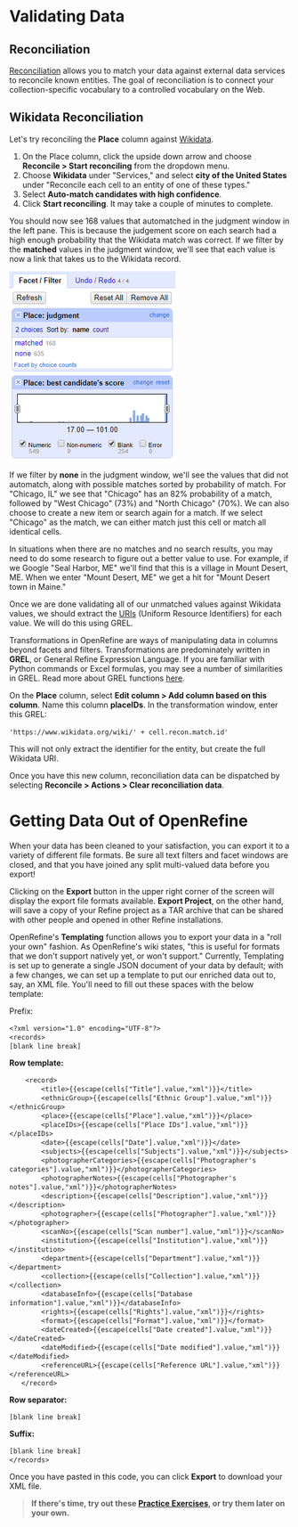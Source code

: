 # Validating Data

## Reconciliation

[Reconciliation](http://freeyourmetadata.org/reconciliation/) allows you to match your data against external data services to reconcile known entities. The goal of reconciliation is to connect your collection-specific vocabulary to a controlled vocabulary on the Web.

## Wikidata Reconciliation

Let's try reconciling the **Place** column against [Wikidata](https://www.wikidata.org/wiki/). 

1. On the Place column, click the upside down arrow and choose **Reconcile > Start reconciling** from the dropdown menu. 
2. Choose **Wikidata** under "Services," and select **city of the United States** under "Reconcile each cell to an entity of one of these types."
3. Select **Auto-match candidates with high confidence**.
4. Click **Start reconciling**. It may take a couple of minutes to complete.

You should now see 168 values that automatched in the judgment window in the left pane. This is because the judgement score on each search had a high enough probability that the Wikidata match was correct. If we filter by the **matched** values in the judgment window, we'll see that each value is now a link that takes us to the Wikidata record. 

![Judgment Window](/images/judgment-window.PNG)

If we filter by **none** in the judgment window, we'll see the values that did not automatch, along with possible matches sorted by probability of match. For "Chicago, IL" we see that "Chicago" has an 82% probability of a match, followed by "West Chicago" (73%) and "North Chicago" (70%). We can also choose to create a new item or search again for a match. If we select "Chicago" as the match, we can either match just this cell or match all identical cells.

In situations when there are no matches and no search results, you may need to do some research to figure out a better value to use. For example, if we Google "Seal Harbor, ME" we'll find that this is a village in Mount Desert, ME. When we enter "Mount Desert, ME" we get a hit for "Mount Desert town in Maine."

Once we are done validating all of our unmatched values against Wikidata values, we should extract the [URIs](https://en.wikipedia.org/wiki/Uniform_Resource_Identifier) (Uniform Resource Identifiers) for each value. We will do this using GREL.

Transformations in OpenRefine are ways of manipulating data in columns beyond facets and filters. Transformations are predominately written in **GREL**, or General Refine Expression Language. If you are familiar with Python commands or Excel formulas, you may see a number of similarities in GREL. Read more about GREL functions [here](https://github.com/OpenRefine/OpenRefine/wiki/GREL-Functions).

On the **Place** column, select **Edit column > Add column based on this column**. Name this column **placeIDs**. In the transformation window, enter this GREL: 

`'https://www.wikidata.org/wiki/' + cell.recon.match.id'`

This will not only extract the identifier for the entity, but create the full Wikidata URI.

Once you have this new column, reconciliation data can be dispatched by selecting **Reconcile > Actions > Clear reconciliation data**.

# Getting Data Out of OpenRefine

When your data has been cleaned to your satisfaction, you can export it to a variety of different file formats. Be sure all text filters and facet windows are closed, and that you have joined any split multi-valued data before you export! 

Clicking on the **Export** button in the upper right corner of the screen will display the export file formats available. **Export Project**, on the other hand, will save a copy of your Refine project as a TAR archive that can be shared with other people and opened in other Refine installations.

OpenRefine's **Templating** function allows you to export your data in a "roll your own" fashion. As OpenRefine's wiki states, "this is useful for formats that we don't support natively yet, or won't support." Currently, Templating is set up to generate a single JSON document of your data by default; with a few changes, we can set up a template to put our enriched data out to, say, an XML file. You'll need to fill out these spaces with the below template:

Prefix:
```
<?xml version="1.0" encoding="UTF-8"?>
<records>
[blank line break]
```
**Row template:**
```
    <record>
        <title>{{escape(cells["Title"].value,"xml")}}</title>
        <ethnicGroup>{{escape(cells["Ethnic Group"].value,"xml")}}</ethnicGroup>
        <place>{{escape(cells["Place"].value,"xml")}}</place>
        <placeIDs>{{escape(cells["Place IDs"].value,"xml")}}</placeIDs>
        <date>{{escape(cells["Date"].value,"xml")}}</date>
        <subjects>{{escape(cells["Subjects"].value,"xml")}}</subjects>
        <photographerCategories>{{escape(cells["Photographer's categories"].value,"xml")}}</photographerCategories>
        <photographerNotes>{{escape(cells["Photographer's notes"].value,"xml")}}</photographerNotes>
        <description>{{escape(cells["Description"].value,"xml")}}</description>
        <photographer>{{escape(cells["Photographer"].value,"xml")}}</photographer>
        <scanNo>{{escape(cells["Scan number"].value,"xml")}}</scanNo>
        <institution>{{escape(cells["Institution"].value,"xml")}}</institution>
        <department>{{escape(cells["Department"].value,"xml")}}</department>
        <collection>{{escape(cells["Collection"].value,"xml")}}</collection>
        <databaseInfo>{{escape(cells["Database information"].value,"xml")}}</databaseInfo>
        <rights>{{escape(cells["Rights"].value,"xml")}}</rights>
        <format>{{escape(cells["Format"].value,"xml")}}</format>
        <dateCreated>{{escape(cells["Date created"].value,"xml")}}</dateCreated>
        <dateModified>{{escape(cells["Date modified"].value,"xml")}}</dateModified>
        <referenceURL>{{escape(cells["Reference URL"].value,"xml")}}</referenceURL>
   </record>
```
**Row separator:**
```
[blank line break]
```
**Suffix:**
```
[blank line break]
</records>
```
Once you have pasted in this code, you can click **Export** to download your XML file.

> **If there's time, try out these [Practice Exercises](/instructions/practice-exercise.md), or try them later on your own.**
